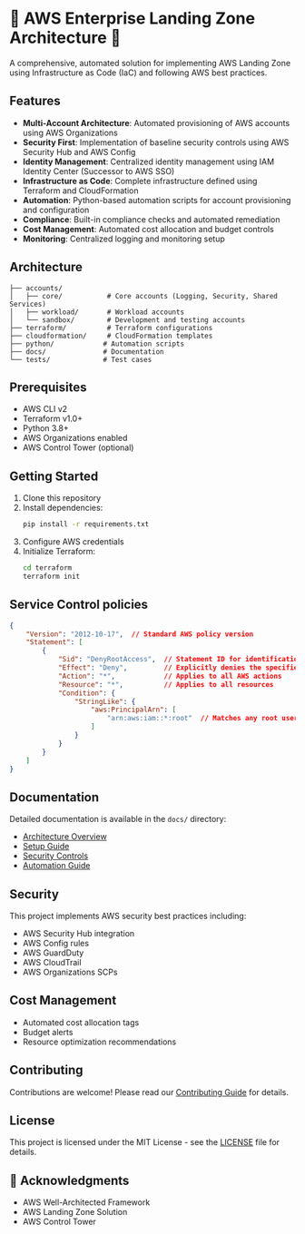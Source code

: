 # 🚀 AWS Enterprise Landing Zone Architecture 🚀 

A comprehensive, automated solution for implementing AWS Landing Zone using Infrastructure as Code (IaC) and following AWS best practices.

## Features

- **Multi-Account Architecture**: Automated provisioning of AWS accounts using AWS Organizations
- **Security First**: Implementation of baseline security controls using AWS Security Hub and AWS Config
- **Identity Management**: Centralized identity management using IAM Identity Center (Successor to AWS SSO)
- **Infrastructure as Code**: Complete infrastructure defined using Terraform and CloudFormation
- **Automation**: Python-based automation scripts for account provisioning and configuration
- **Compliance**: Built-in compliance checks and automated remediation
- **Cost Management**: Automated cost allocation and budget controls
- **Monitoring**: Centralized logging and monitoring setup

## Architecture

```
├── accounts/
│   ├── core/           # Core accounts (Logging, Security, Shared Services)
│   ├── workload/       # Workload accounts
│   └── sandbox/        # Development and testing accounts
├── terraform/          # Terraform configurations
├── cloudformation/     # CloudFormation templates
├── python/            # Automation scripts
├── docs/              # Documentation
└── tests/             # Test cases
```

## Prerequisites

- AWS CLI v2
- Terraform v1.0+
- Python 3.8+
- AWS Organizations enabled
- AWS Control Tower (optional)

## Getting Started

1. Clone this repository
2. Install dependencies:
   ```bash
   pip install -r requirements.txt
   ```
3. Configure AWS credentials
4. Initialize Terraform:
   ```bash
   cd terraform
   terraform init
   ```
## Service Control policies
```json
{
    "Version": "2012-10-17",  // Standard AWS policy version
    "Statement": [
        {
            "Sid": "DenyRootAccess",  // Statement ID for identification
            "Effect": "Deny",         // Explicitly denies the specified actions
            "Action": "*",            // Applies to all AWS actions
            "Resource": "*",          // Applies to all resources
            "Condition": {
                "StringLike": {
                    "aws:PrincipalArn": [
                        "arn:aws:iam::*:root"  // Matches any root user ARN
                    ]
                }
            }
        }
    ]
}
```

## Documentation

Detailed documentation is available in the `docs/` directory:
- [Architecture Overview](docs/architecture.md)
- [Setup Guide](docs/setup.md)
- [Security Controls](docs/security.md)
- [Automation Guide](docs/automation.md)

## Security

This project implements AWS security best practices including:
- AWS Security Hub integration
- AWS Config rules
- AWS GuardDuty
- AWS CloudTrail
- AWS Organizations SCPs

## Cost Management

- Automated cost allocation tags
- Budget alerts
- Resource optimization recommendations

## Contributing

Contributions are welcome! Please read our [Contributing Guide](CONTRIBUTING.md) for details.

## License

This project is licensed under the MIT License - see the [LICENSE](LICENSE) file for details.

## 🙏 Acknowledgments

- AWS Well-Architected Framework
- AWS Landing Zone Solution
- AWS Control Tower 